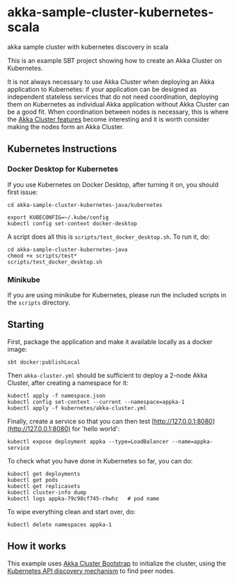 # akka-sample-cluster-kubernetes-scala
akka sample cluster with kubernetes discovery in scala

This is an example SBT project showing how to create an Akka Cluster on
Kubernetes.

It is not always necessary to use Akka Cluster when deploying an Akka
application to Kubernetes: if your application can be designed as independent
stateless services that do not need coordination, deploying them on Kubernetes
as individual Akka application without Akka Cluster can be a good fit. When
coordination between nodes is necessary, this is where the
[Akka Cluster features](https://doc.akka.io/docs/akka/current/index-cluster.html)
become interesting and it is worth consider making the nodes form an Akka
Cluster.

## Kubernetes Instructions
    
### Docker Desktop for Kubernetes
If you use Kubernetes on Docker Desktop, after turning it on, you should first issue:

    cd akka-sample-cluster-kubernetes-java/kubernetes
    
    export KUBECONFIG=~/.kube/config
    kubectl config set-context docker-desktop
    
A script does all this is `scripts/test_docker_desktop.sh`. To run it, do:

    cd akka-sample-cluster-kubernetes-java
    chmod +x scripts/test*
    scripts/test_docker_desktop.sh

### Minikube
If you are using minikube for Kubernetes, please run the included scripts in the `scripts` directory.


## Starting

First, package the application and make it available locally as a docker image:

    sbt docker:publishLocal

Then `akka-cluster.yml` should be sufficient to deploy a 2-node Akka Cluster, after
creating a namespace for it:

    kubectl apply -f namespace.json
    kubectl config set-context --current --namespace=appka-1
    kubectl apply -f kubernetes/akka-cluster.yml
    
Finally, create a service so that you can then test [http://127.0.0.1:8080](http://127.0.0.1:8080)
for 'hello world':

    kubectl expose deployment appka --type=LoadBalancer --name=appka-service

To check what you have done in Kubernetes so far, you can do:

    kubectl get deployments
    kubectl get pods
    kubectl get replicasets
    kubectl cluster-info dump
    kubectl logs appka-79c98cf745-rhwhz   # pod name
    
To wipe everything clean and start over, do:

    kubectl delete namespaces appka-1
## How it works

This example uses [Akka Cluster Bootstrap](https://developer.lightbend.com/docs/akka-management/current/bootstrap/index.html)
to initialize the cluster, using the [Kubernetes API discovery mechanism](https://developer.lightbend.com/docs/akka-management/current/discovery/index.html#discovery-method-kubernetes-api)
to find peer nodes.
